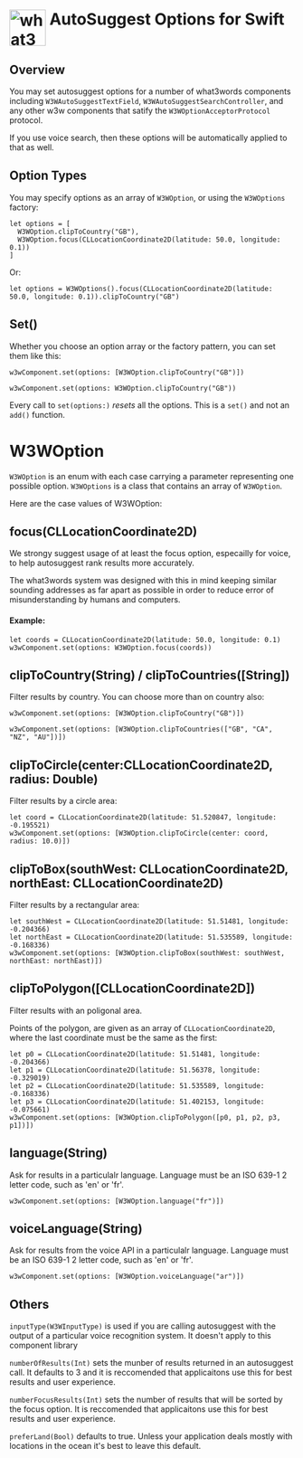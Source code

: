 # <img valign='top' src="https://what3words.com/assets/images/w3w_square_red.png" width="64" height="64" alt="what3words">&nbsp;AutoSuggest  Options for Swift


Overview
--------

You may set autosuggest options for a number of what3words components including `W3WAutoSuggestTextField`, `W3WAutoSuggestSearchController`, and any other w3w components that satify the `W3WOptionAcceptorProtocol` protocol.

If you use voice search, then these options will be automatically applied to that as well.

Option Types
------------

You may specify options as an array of `W3WOption`, or using the `W3WOptions` factory: 

```
let options = [
  W3WOption.clipToCountry("GB"),
  W3WOption.focus(CLLocationCoordinate2D(latitude: 50.0, longitude: 0.1))
]
```
Or:

```    
let options = W3WOptions().focus(CLLocationCoordinate2D(latitude: 50.0, longitude: 0.1)).clipToCountry("GB")
```

Set()
-------------------

Whether you choose an option array or the factory pattern, you can set them like this:

```
w3wComponent.set(options: [W3WOption.clipToCountry("GB")])
```

```
w3wComponent.set(options: W3WOption.clipToCountry("GB"))
```

Every call to `set(options:)` *resets* all the options.  This is a `set()` and not an `add()` function.

# W3WOption

`W3WOption` is an enum with each case carrying a parameter representing one possible option.  `W3WOptions` is a class that contains an array of `W3WOption`.

Here are the case values of W3WOption:

focus(CLLocationCoordinate2D)
----------------

We strongy suggest usage of at least the focus option, especailly for voice, to help autosuggest rank results more accurately.  

The what3words system was designed with this in mind keeping similar sounding addresses as far apart as possible in order to reduce error of misunderstanding by humans and computers.

#### Example:

```
let coords = CLLocationCoordinate2D(latitude: 50.0, longitude: 0.1)
w3wComponent.set(options: W3WOption.focus(coords))
```

clipToCountry(String) / clipToCountries([String])
----------------
Filter results by country.  You can choose more than on country also:

```
w3wComponent.set(options: [W3WOption.clipToCountry("GB")])
```
```
w3wComponent.set(options: [W3WOption.clipToCountries(["GB", "CA", "NZ", "AU"])])
```

clipToCircle(center:CLLocationCoordinate2D, radius: Double)
----------------
Filter results by a circle area:

```
let coord = CLLocationCoordinate2D(latitude: 51.520847, longitude: -0.195521)
w3wComponent.set(options: [W3WOption.clipToCircle(center: coord, radius: 10.0)])
```

clipToBox(southWest: CLLocationCoordinate2D, northEast: CLLocationCoordinate2D)
----------------
Filter results by a rectangular area:

```
let southWest = CLLocationCoordinate2D(latitude: 51.51481, longitude: -0.204366)
let northEast = CLLocationCoordinate2D(latitude: 51.535589, longitude: -0.168336)
w3wComponent.set(options: [W3WOption.clipToBox(southWest: southWest, northEast: northEast)])
```

clipToPolygon([CLLocationCoordinate2D])
----------------
Filter results with an poligonal area.

Points of the polygon, are given as an array of `CLLocationCoordinate2D`, where the last coordinate must be the same as the first:

```
let p0 = CLLocationCoordinate2D(latitude: 51.51481, longitude: -0.204366)
let p1 = CLLocationCoordinate2D(latitude: 51.56378, longitude: -0.329019)
let p2 = CLLocationCoordinate2D(latitude: 51.535589, longitude: -0.168336)
let p3 = CLLocationCoordinate2D(latitude: 51.402153, longitude: -0.075661)
w3wComponent.set(options: [W3WOption.clipToPolygon([p0, p1, p2, p3, p1])])
```
language(String)
----------------
Ask for results in a particulalr language.  Language must be an ISO 639-1 2 letter code, such as 'en' or 'fr'.

```
w3wComponent.set(options: [W3WOption.language("fr")])
```

voiceLanguage(String)
----------------
Ask for results from the voice API in a particulalr language.  Language must be an ISO 639-1 2 letter code, such as 'en' or 'fr'.

```
w3wComponent.set(options: [W3WOption.voiceLanguage("ar")])
```

Others
----------------
`inputType(W3WInputType)` is used if you are calling autosuggest with the output of a particular voice recognition system.  It doesn't apply to this component library

`numberOfResults(Int)` sets the munber of results returned in an autosuggest call.  It defaults to 3 and it is reccomended that applicaitons use this for best results and user experience.

`numberFocusResults(Int)` sets the number of results that will be sorted by the focus option.  It is reccomended that applicaitons use this for best results and user experience.

`preferLand(Bool)` defaults to true.  Unless your application deals mostly with locations in the ocean it's best to leave this default.
